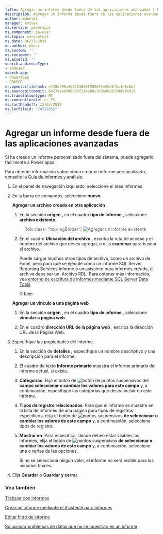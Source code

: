 ```yaml
---
title: Agregar un informe desde fuera de las aplicaciones avanzadas | Microsoft Docs
description: Agregar un informe desde fuera de las aplicaciones avanzadas
author: mduelae
manager: kvivek
ms.service: powerapps
ms.component: pa-user
ms.topic: conceptual
ms.date: 06/27/2019
ms.author: mkaur
ms.custom: ''
ms.reviewer: ''
ms.assetid: ''
search.audienceType:
- enduser
search.app:
- PowerApps
- D365CE
ms.openlocfilehash: e730d498a4d82518d0f908645e26a541c1e8c6af
ms.sourcegitcommit: 6b27eae6dd8a53f224a8dc7d0aa00e334d6fed15
ms.translationtype: MT
ms.contentlocale: es-ES
ms.lasthandoff: 12/03/2019
ms.locfileid: "74725852"
---
```

# <a name="add-a-report-from-outside-power-apps"></a>Agregar un informe desde fuera de las aplicaciones avanzadas

Si ha creado un informe personalizado fuera del sistema, puede agregarlo fácilmente a Power apps.

Para obtener información sobre cómo crear un informe personalizado, consulte la [Guía de informes y análisis](https://docs.microsoft.com/dynamics365/customer-engagement/analytics/get-started-writing-reports).

1. En el panel de navegación izquierdo, seleccione el área informes. 
2. En la barra de comandos, seleccione **nuevo**.
  
   **Agregar un archivo creado en otra aplicación**  
  
   1. En la sección **origen** , en el cuadro **tipo de informe** , seleccione **archivo existente**.  
   
     > [!div class="mx-imgBorder"]
     > ![Agregar un informe existente](media/add_existing_report.png "Agregar un informe existente")
  
   2. En el cuadro **Ubicación del archivo** , escriba la ruta de acceso y el nombre del archivo que desea agregar, o elija **examinar** para buscar el archivo. 
   
      Puede cargar muchos otros tipos de archivo, como un archivo de Excel, pero para que se ejecute como un informe SQL Server Reporting Services informe o un asistente para informes creado, el archivo debe ser un. Archivo RDL. Para obtener más información, vea [entorno de escritura de informes mediante SQL Server Data Tools](https://docs.microsoft.com/dynamics365/customer-engagement/analytics/report-writing-environment-using-sql-server-data-tools).
  
      O bien  
  
   **Agregar un vínculo a una página web**  
  
   1.  En la sección **origen** , en el cuadro **tipo de informe** , seleccione **vincular a página web**.  
  
   2.  En el cuadro **dirección URL de la página web** , escriba la dirección URL de la Página Web.  
  
3. Especifique las propiedades del informe.
  
   1.  En la sección de **detalles** , especifique un nombre descriptivo y una descripción para el informe.  
  
   2.  El cuadro de texto **Informe primario** muestra el informe primario del informe actual, si existe.  
  
   3. **Categorías**. Elija el botón de ![botón de puntos suspensivos](media/ellipsis-button.png "Botón de puntos suspensivos") del **campo seleccionar o cambiar los valores para este campo** y, a continuación, especifique las categorías que desea incluir en este informe.  
  
   4. **Tipos de registro relacionados**. Para que el informe se muestre en la lista de informes de una página para tipos de registros específicos, elija el botón de ![puntos suspensivos](media/ellipsis-button.png "Botón de puntos suspensivos") **de seleccionar o cambiar los valores de este campo** y, a continuación, seleccione tipos de registro.  
  
   5. **Mostrar en**. Para especificar dónde deben estar visibles los informes, elija el botón de ![puntos suspensivos](media/ellipsis-button.png "Botón de puntos suspensivos") **de seleccionar o cambiar los valores de este campo** y, a continuación, seleccione una o varias de las opciones.  
  
        Si no se selecciona ningún valor, el informe no será visible para los usuarios finales.  
  
4. Elija **Guardar** o **Guardar y cerrar**.  




### <a name="see-also"></a>Vea también
[Trabajar con informes](work-with-reports.md) 

[Crear un informe mediante el Asistente para informes](create-report-with-wizard.md)

[Editar filtro de informe](edit-report-filter.md)

[Solucionar problemas de datos que no se muestran en un informe](troubleshoot-reports.md)
